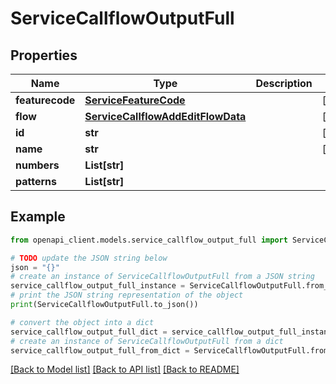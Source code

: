 # ServiceCallflowOutputFull


## Properties

Name | Type | Description | Notes
------------ | ------------- | ------------- | -------------
**featurecode** | [**ServiceFeatureCode**](ServiceFeatureCode.md) |  | [optional] 
**flow** | [**ServiceCallflowAddEditFlowData**](ServiceCallflowAddEditFlowData.md) |  | [optional] 
**id** | **str** |  | [optional] 
**name** | **str** |  | [optional] 
**numbers** | **List[str]** |  | 
**patterns** | **List[str]** |  | 

## Example

```python
from openapi_client.models.service_callflow_output_full import ServiceCallflowOutputFull

# TODO update the JSON string below
json = "{}"
# create an instance of ServiceCallflowOutputFull from a JSON string
service_callflow_output_full_instance = ServiceCallflowOutputFull.from_json(json)
# print the JSON string representation of the object
print(ServiceCallflowOutputFull.to_json())

# convert the object into a dict
service_callflow_output_full_dict = service_callflow_output_full_instance.to_dict()
# create an instance of ServiceCallflowOutputFull from a dict
service_callflow_output_full_from_dict = ServiceCallflowOutputFull.from_dict(service_callflow_output_full_dict)
```
[[Back to Model list]](../README.md#documentation-for-models) [[Back to API list]](../README.md#documentation-for-api-endpoints) [[Back to README]](../README.md)


